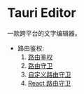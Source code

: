 # Tauri Editor

一款跨平台的文字编辑器。
- 路由鉴权:
  1. [路由鉴权](https://tehub.com/a/9vSqTh5E8W)
  2. [路由守卫](https://blog.csdn.net/Javon_huang/article/details/122252177)
  3. [自定义路由守卫](https://juejin.cn/post/7101925921103282183)
  4. [React 路由守卫](https://juejin.cn/post/6844904090040811533)


  